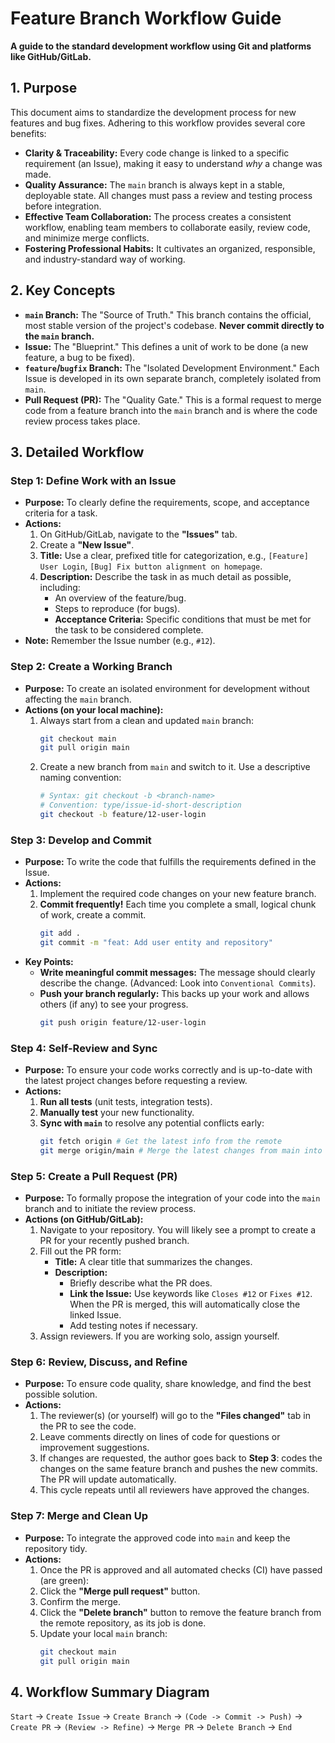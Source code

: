 # **Feature Branch Workflow Guide**

**A guide to the standard development workflow using Git and platforms like GitHub/GitLab.**

## 1. Purpose

This document aims to standardize the development process for new features and bug fixes. Adhering to this workflow provides several core benefits:

* **Clarity & Traceability:** Every code change is linked to a specific requirement (an Issue), making it easy to understand *why* a change was made.
* **Quality Assurance:** The `main` branch is always kept in a stable, deployable state. All changes must pass a review and testing process before integration.
* **Effective Team Collaboration:** The process creates a consistent workflow, enabling team members to collaborate easily, review code, and minimize merge conflicts.
* **Fostering Professional Habits:** It cultivates an organized, responsible, and industry-standard way of working.

## 2. Key Concepts

* **`main` Branch:** The "Source of Truth." This branch contains the official, most stable version of the project's codebase. **Never commit directly to the `main` branch.**
* **Issue:** The "Blueprint." This defines a unit of work to be done (a new feature, a bug to be fixed).
* **`feature`/`bugfix` Branch:** The "Isolated Development Environment." Each Issue is developed in its own separate branch, completely isolated from `main`.
* **Pull Request (PR):** The "Quality Gate." This is a formal request to merge code from a feature branch into the `main` branch and is where the code review process takes place.

## 3. Detailed Workflow

### Step 1: Define Work with an Issue

* **Purpose:** To clearly define the requirements, scope, and acceptance criteria for a task.
* **Actions:**
    1.  On GitHub/GitLab, navigate to the **"Issues"** tab.
    2.  Create a **"New Issue"**.
    3.  **Title:** Use a clear, prefixed title for categorization, e.g., `[Feature] User Login`, `[Bug] Fix button alignment on homepage`.
    4.  **Description:** Describe the task in as much detail as possible, including:
        * An overview of the feature/bug.
        * Steps to reproduce (for bugs).
        * **Acceptance Criteria:** Specific conditions that must be met for the task to be considered complete.
* **Note:** Remember the Issue number (e.g., `#12`).

### Step 2: Create a Working Branch

* **Purpose:** To create an isolated environment for development without affecting the `main` branch.
* **Actions (on your local machine):**
    1.  Always start from a clean and updated `main` branch:
        ```bash
        git checkout main
        git pull origin main
        ```
    2.  Create a new branch from `main` and switch to it. Use a descriptive naming convention:
        ```bash
        # Syntax: git checkout -b <branch-name>
        # Convention: type/issue-id-short-description
        git checkout -b feature/12-user-login
        ```
### Step 3: Develop and Commit

* **Purpose:** To write the code that fulfills the requirements defined in the Issue.
* **Actions:**
    1.  Implement the required code changes on your new feature branch.
    2.  **Commit frequently!** Each time you complete a small, logical chunk of work, create a commit.
        ```bash
        git add .
        git commit -m "feat: Add user entity and repository" 
        ```
* **Key Points:**
    * **Write meaningful commit messages:** The message should clearly describe the change. (Advanced: Look into `Conventional Commits`).
    * **Push your branch regularly:** This backs up your work and allows others (if any) to see your progress.
        ```bash
        git push origin feature/12-user-login
        ```

### Step 4: Self-Review and Sync

* **Purpose:** To ensure your code works correctly and is up-to-date with the latest project changes before requesting a review.
* **Actions:**
    1.  **Run all tests** (unit tests, integration tests).
    2.  **Manually test** your new functionality.
    3.  **Sync with `main`** to resolve any potential conflicts early:
        ```bash
        git fetch origin # Get the latest info from the remote
        git merge origin/main # Merge the latest changes from main into your branch
        ```

### Step 5: Create a Pull Request (PR)

* **Purpose:** To formally propose the integration of your code into the `main` branch and to initiate the review process.
* **Actions (on GitHub/GitLab):**
    1.  Navigate to your repository. You will likely see a prompt to create a PR for your recently pushed branch.
    2.  Fill out the PR form:
        * **Title:** A clear title that summarizes the changes.
        * **Description:**
            * Briefly describe what the PR does.
            * **Link the Issue:** Use keywords like `Closes #12` or `Fixes #12`. When the PR is merged, this will automatically close the linked Issue.
            * Add testing notes if necessary.
    3.  Assign reviewers. If you are working solo, assign yourself.

### Step 6: Review, Discuss, and Refine

* **Purpose:** To ensure code quality, share knowledge, and find the best possible solution.
* **Actions:**
    1.  The reviewer(s) (or yourself) will go to the **"Files changed"** tab in the PR to see the code.
    2.  Leave comments directly on lines of code for questions or improvement suggestions.
    3.  If changes are requested, the author goes back to **Step 3**: codes the changes on the same feature branch and pushes the new commits. The PR will update automatically.
    4.  This cycle repeats until all reviewers have approved the changes.

### Step 7: Merge and Clean Up

* **Purpose:** To integrate the approved code into `main` and keep the repository tidy.
* **Actions:**
    1.  Once the PR is approved and all automated checks (CI) have passed (are green):
    2.  Click the **"Merge pull request"** button.
    3.  Confirm the merge.
    4.  Click the **"Delete branch"** button to remove the feature branch from the remote repository, as its job is done.
    5.  Update your local `main` branch:
        ```bash
        git checkout main
        git pull origin main
        ```

## 4. Workflow Summary Diagram

`Start` -> `Create Issue` -> `Create Branch` -> `(Code -> Commit -> Push)` -> `Create PR` -> `(Review -> Refine)` -> `Merge PR` -> `Delete Branch` -> `End`